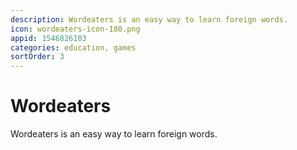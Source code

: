 ```yaml
---
description: Wordeaters is an easy way to learn foreign words.
icon: wordeaters-icon-180.png
appid: 1546826103
categories: education, games
sortOrder: 3
---
```

# Wordeaters

Wordeaters is an easy way to learn foreign words.
